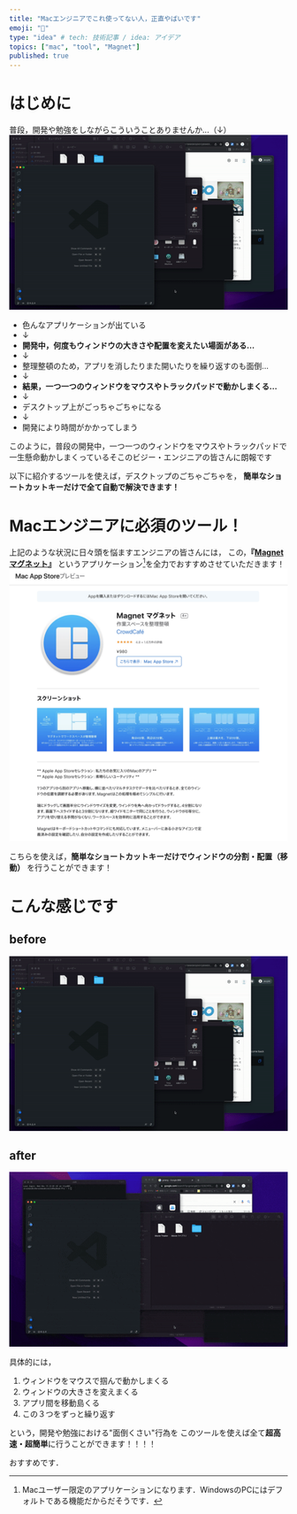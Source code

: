 ```yaml
---
title: "Macエンジニアでこれ使ってない人，正直やばいです"
emoji: "🐙"
type: "idea" # tech: 技術記事 / idea: アイデア
topics: ["mac", "tool", "Magnet"]
published: true
---
```


# はじめに
普段，開発や勉強をしながらこういうことありませんか...（↓）
![GIF画像](/images/magnet-01/before_desktop.gif)

 - 色んなアプリケーションが出ている 
 - ↓
 - **開発中，何度もウィンドウの大きさや配置を変えたい場面がある...**
 - ↓ 
 - 整理整頓のため，アプリを消したりまた開いたりを繰り返すのも面倒... 
 - ↓ 
 - **結果，一つ一つのウィンドウをマウスやトラックパッドで動かしまくる...** 
 - ↓ 
 - デスクトップ上がごっちゃごちゃになる 
 - ↓ 
 - 開発により時間がかかってしまう


このように，普段の開発中，一つ一つのウィンドウをマウスやトラックパッドで一生懸命動かしまくっているそこのビジー・エンジニアの皆さんに朗報です

以下に紹介するツールを使えば，デスクトップのごちゃごちゃを，
**簡単なショートカットキーだけで全て自動で解決できます！**


# Macエンジニアに必須のツール！
上記のような状況に日々頭を悩ますエンジニアの皆さんには，
この，**『[**Magnet マグネット**](https://apps.apple.com/jp/app/magnet-%E3%83%9E%E3%82%B0%E3%83%8D%E3%83%83%E3%83%88/id441258766?mt=12)』** というアプリケーション[^1]を全力でおすすめさせていただきます！
![Magnet画像](/images/magnet-01/magnet.png)

こちらを使えば，**簡単なショートカットキーだけでウィンドウの分割・配置（移動）** を行うことができます！

# こんな感じです
## before
![GIF画像](/images/magnet-01/before.gif)
## after
![GIF画像](/images/magnet-01/after.gif)

具体的には，
1. ウィンドウをマウスで掴んで動かしまくる
2. ウィンドウの大きさを変えまくる
3. アプリ間を移動島くる
4. この３つをずっと繰り返す

という，開発や勉強における"面倒くさい"行為を
このツールを使えば全て**超高速・超簡単**に行うことができます！！！！

おすすめです．

[^1]: Macユーザー限定のアプリケーションになります．WindowsのPCにはデフォルトである機能だからだそうです．
